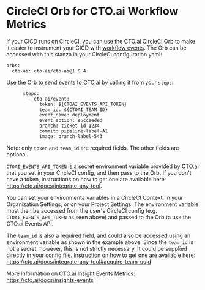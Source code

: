 # CircleCI Orb for CTO.ai Workflow Metrics

If your CICD runs on CircleCI, you can use the CTO.ai CircleCI Orb to make it easier to instrument your CICD with [workflow events](https://cto.ai/docs/workflow-metrics). The Orb can be accessed with this stanza in your CircleCI configuration yaml:

```
orbs:
  cto-ai: cto-ai/cto-ai@1.0.4
```

Use the Orb to send events to CTO.ai by calling it from your `steps`:

```
      steps:
        - cto-ai/event:
            token: ${CTOAI_EVENTS_API_TOKEN}
            team_id: ${CTOAI_TEAM_ID}
            event_name: deployment
            event_action: succeeded
            branch: ticket-id-1234
            commit: pipeline-label-A1
            image: branch-label-543
```

Note: only `token` and `team_id` are required fields. The other fields are optional.

`CTOAI_EVENTS_API_TOKEN` is a secret environment variable provided by CTO.ai that you set in your CircleCI config, and then pass to the Orb. If you don't have a token, instructions on how to get one are available here: https://cto.ai/docs/integrate-any-tool. 

You can set your environmenta variables in a CircleCI Context, in your Organization Settings, or on your Project Settings. The environment variable must then be accessed from the user's CircleCI config (e.g. `CTOAI_EVENTS_API_TOKEN` as seen above) and passed to the Orb to use the CTO.ai Events API.

The `team_id` is also a required field, and could also be accessed using an environment variable as shown in the example above. Since the `team_id` is not a secret, however, this is not strictly necessary. It could be supplied directly in your config file. Instruction on how to get one are available here: https://cto.ai/docs/integrate-any-tool#acquire-team-uuid

More information on CTO.ai Insight Events Metrics: https://cto.ai/docs/insights-events
